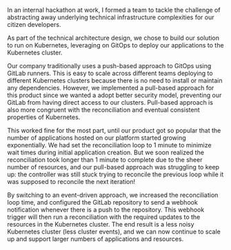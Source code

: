 In an internal hackathon at work, I formed a team to tackle the challenge of abstracting away underlying technical infrastructure complexities for our citizen developers.

As part of the technical architecture design, we chose to build our solution to run on Kubernetes, leveraging on GitOps to deploy our applications to the Kubernetes cluster.

Our company traditionally uses a push-based approach to GitOps using GitLab runners. This is easy to scale across different teams deploying to different Kubernetes clusters because there is no need to install or maintain any dependencies. However, we implemented a pull-based approach for this product since we wanted a adopt better security model, preventing our GitLab from having direct access to our clusters. Pull-based approach is also more congruent with the reconciliation and eventual consistent properties of Kubernetes.

This worked fine for the most part, until our product got so popular that the number of applications hosted on our platform started growing exponentially. We had set the reconciliation loop to 1 minute to minimize wait times during initial application creation. But we soon realized the reconciliation took longer than 1 minute to complete due to the sheer number of resources, and our pull-based approach was struggling to keep up: the controller was still stuck trying to reconcile the previous loop while it was supposed to reconcile the next iteration!

By switching to an event-driven approach, we increased the reconciliation loop time, and configured the GitLab repository to send a webhook notification whenever there is a push to the repository. This webhook trigger will then run a reconciliation with the required updates to the resources in the Kubernetes cluster. The end result is a less noisy Kubernetes cluster (less cluster events), and we can now continue to scale up and support larger numbers of applications and resources.
